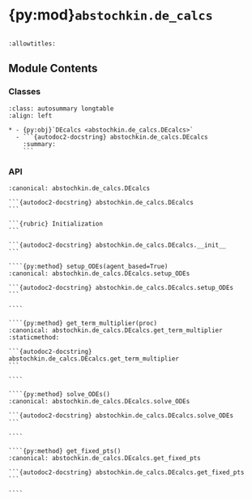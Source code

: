 # {py:mod}`abstochkin.de_calcs`

```{py:module} abstochkin.de_calcs
```

```{autodoc2-docstring} abstochkin.de_calcs
:allowtitles:
```

## Module Contents

### Classes

````{list-table}
:class: autosummary longtable
:align: left

* - {py:obj}`DEcalcs <abstochkin.de_calcs.DEcalcs>`
  - ```{autodoc2-docstring} abstochkin.de_calcs.DEcalcs
    :summary:
    ```
````

### API

`````{py:class} DEcalcs(p0: dict, t_min: int | float, t_max: int | float, processes: list, ode_method: str, time_unit: str)
:canonical: abstochkin.de_calcs.DEcalcs

```{autodoc2-docstring} abstochkin.de_calcs.DEcalcs
```

```{rubric} Initialization
```

```{autodoc2-docstring} abstochkin.de_calcs.DEcalcs.__init__
```

````{py:method} setup_ODEs(agent_based=True)
:canonical: abstochkin.de_calcs.DEcalcs.setup_ODEs

```{autodoc2-docstring} abstochkin.de_calcs.DEcalcs.setup_ODEs
```

````

````{py:method} get_term_multiplier(proc)
:canonical: abstochkin.de_calcs.DEcalcs.get_term_multiplier
:staticmethod:

```{autodoc2-docstring} abstochkin.de_calcs.DEcalcs.get_term_multiplier
```

````

````{py:method} solve_ODEs()
:canonical: abstochkin.de_calcs.DEcalcs.solve_ODEs

```{autodoc2-docstring} abstochkin.de_calcs.DEcalcs.solve_ODEs
```

````

````{py:method} get_fixed_pts()
:canonical: abstochkin.de_calcs.DEcalcs.get_fixed_pts

```{autodoc2-docstring} abstochkin.de_calcs.DEcalcs.get_fixed_pts
```

````

`````
